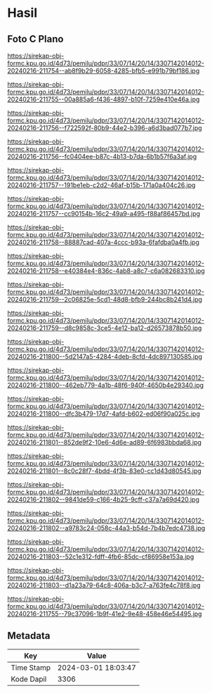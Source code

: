 # Hasil

## Foto C Plano

https://sirekap-obj-formc.kpu.go.id/4d73/pemilu/pdpr/33/07/14/20/14/3307142014012-20240216-211754--ab8f9b29-6058-4285-bfb5-e991b79bf186.jpg

https://sirekap-obj-formc.kpu.go.id/4d73/pemilu/pdpr/33/07/14/20/14/3307142014012-20240216-211755--00a885a6-f436-4897-b10f-7259e410e46a.jpg

https://sirekap-obj-formc.kpu.go.id/4d73/pemilu/pdpr/33/07/14/20/14/3307142014012-20240216-211756--f722592f-80b9-44e2-b396-a6d3bad077b7.jpg

https://sirekap-obj-formc.kpu.go.id/4d73/pemilu/pdpr/33/07/14/20/14/3307142014012-20240216-211756--fc0404ee-b87c-4b13-b7da-6b1b57f6a3af.jpg

https://sirekap-obj-formc.kpu.go.id/4d73/pemilu/pdpr/33/07/14/20/14/3307142014012-20240216-211757--191be1eb-c2d2-46af-b15b-171a0a404c26.jpg

https://sirekap-obj-formc.kpu.go.id/4d73/pemilu/pdpr/33/07/14/20/14/3307142014012-20240216-211757--cc90154b-16c2-49a9-a495-f88af86457bd.jpg

https://sirekap-obj-formc.kpu.go.id/4d73/pemilu/pdpr/33/07/14/20/14/3307142014012-20240216-211758--88887cad-407a-4ccc-b93a-6fafdba0a4fb.jpg

https://sirekap-obj-formc.kpu.go.id/4d73/pemilu/pdpr/33/07/14/20/14/3307142014012-20240216-211758--e40384e4-836c-4ab8-a8c7-c6a082683310.jpg

https://sirekap-obj-formc.kpu.go.id/4d73/pemilu/pdpr/33/07/14/20/14/3307142014012-20240216-211759--2c06825e-5cd1-48d8-bfb9-244bc8b241d4.jpg

https://sirekap-obj-formc.kpu.go.id/4d73/pemilu/pdpr/33/07/14/20/14/3307142014012-20240216-211759--d8c9858c-3ce5-4e12-ba12-d26573878b50.jpg

https://sirekap-obj-formc.kpu.go.id/4d73/pemilu/pdpr/33/07/14/20/14/3307142014012-20240216-211800--5d2147a5-4284-4deb-8cfd-4dc897130585.jpg

https://sirekap-obj-formc.kpu.go.id/4d73/pemilu/pdpr/33/07/14/20/14/3307142014012-20240216-211800--462eb779-4a1b-48f6-940f-4650b4e29340.jpg

https://sirekap-obj-formc.kpu.go.id/4d73/pemilu/pdpr/33/07/14/20/14/3307142014012-20240216-211800--dfc3b479-17d7-4afd-b602-ed06f90a025c.jpg

https://sirekap-obj-formc.kpu.go.id/4d73/pemilu/pdpr/33/07/14/20/14/3307142014012-20240216-211801--852de9f2-10e6-4d6e-ad89-6f6983bbda68.jpg

https://sirekap-obj-formc.kpu.go.id/4d73/pemilu/pdpr/33/07/14/20/14/3307142014012-20240216-211801--8c0c28f7-4bdd-4f3b-83e0-cc1d43d80545.jpg

https://sirekap-obj-formc.kpu.go.id/4d73/pemilu/pdpr/33/07/14/20/14/3307142014012-20240216-211802--9841de59-c166-4b25-9cff-c37a7a69d420.jpg

https://sirekap-obj-formc.kpu.go.id/4d73/pemilu/pdpr/33/07/14/20/14/3307142014012-20240216-211802--a9783c24-058c-44a3-b54d-7b4b7edc4738.jpg

https://sirekap-obj-formc.kpu.go.id/4d73/pemilu/pdpr/33/07/14/20/14/3307142014012-20240216-211803--52c1e312-fdff-4fb6-85dc-cf86958e153a.jpg

https://sirekap-obj-formc.kpu.go.id/4d73/pemilu/pdpr/33/07/14/20/14/3307142014012-20240216-211803--d1a23a79-64c8-406a-b3c7-a763fe4c78f8.jpg

https://sirekap-obj-formc.kpu.go.id/4d73/pemilu/pdpr/33/07/14/20/14/3307142014012-20240216-211755--79c37096-1b9f-41e2-9e48-458e46e54495.jpg


## Metadata

| Key        | Value               |
| ---------- | ------------------- |
| Time Stamp | 2024-03-01 18:03:47 |
| Kode Dapil | 3306                |



